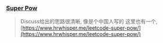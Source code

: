 ### [Super Pow](https://leetcode.com/problems/super-pow/discuss/)
> Discuss给出的思路很清晰, 像是个中国人写的
> 这里也有一个, [https://www.hrwhisper.me/leetcode-super-pow/](https://www.hrwhisper.me/leetcode-super-pow/)